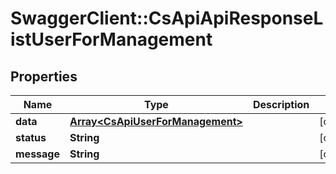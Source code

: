 # SwaggerClient::CsApiApiResponseListUserForManagement

## Properties
Name | Type | Description | Notes
------------ | ------------- | ------------- | -------------
**data** | [**Array&lt;CsApiUserForManagement&gt;**](CsApiUserForManagement.md) |  | [optional] 
**status** | **String** |  | [optional] 
**message** | **String** |  | [optional] 


